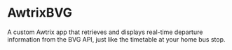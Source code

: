 # AwtrixBVG
A custom Awtrix app that retrieves and displays real-time departure information from the BVG API, just like the timetable at your home bus stop.
